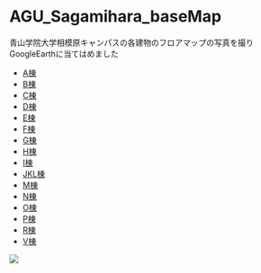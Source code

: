 # AGU_Sagamihara_baseMap
青山学院大学相模原キャンパスの各建物のフロアマップの写真を撮りGoogleEarthに当てはめました

- [A棟](https://github.com/rinaaaoda/AGU_Sagamihara_baseMap/tree/master/BuidlingA)
- [B棟](https://github.com/rinaaaoda/AGU_Sagamihara_baseMap/tree/master/BuidlingB)
- [C棟](https://github.com/rinaaaoda/AGU_Sagamihara_baseMap/tree/master/BuidlingC)
- [D棟](https://github.com/rinaaaoda/AGU_Sagamihara_baseMap/tree/master/BuidlingD)
- [E棟](https://github.com/rinaaaoda/AGU_Sagamihara_baseMap/tree/master/BuidlingE)
- [F棟](https://github.com/rinaaaoda/AGU_Sagamihara_baseMap/tree/master/BuidlingF)
- [G棟](https://github.com/rinaaaoda/AGU_Sagamihara_baseMap/tree/master/BuidlingG)
- [H棟](https://github.com/rinaaaoda/AGU_Sagamihara_baseMap/tree/master/BuidlingH)
- [I棟](https://github.com/rinaaaoda/AGU_Sagamihara_baseMap/tree/master/BuidlingI)
- [JKL棟](https://github.com/rinaaaoda/AGU_Sagamihara_baseMap/tree/master/BuidlingJKL)
- [M棟](https://github.com/rinaaaoda/AGU_Sagamihara_baseMap/tree/master/BuidlingM)
- [N棟](https://github.com/rinaaaoda/AGU_Sagamihara_baseMap/tree/master/BuidlingN)
- [O棟](https://github.com/rinaaaoda/AGU_Sagamihara_baseMap/tree/master/BuidlingO)
- [P棟](https://github.com/rinaaaoda/AGU_Sagamihara_baseMap/tree/master/BuidlingP)
- [R棟](https://github.com/rinaaaoda/AGU_Sagamihara_baseMap/tree/master/BuidlingR)
- [V棟](https://github.com/rinaaaoda/AGU_Sagamihara_baseMap/tree/master/BuidlingV)

![](https://cloud.githubusercontent.com/assets/416977/16725368/e794cc64-4791-11e6-90d4-83e36d280254.png)


